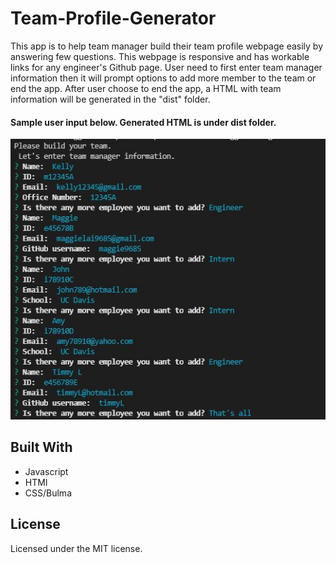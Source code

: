 # Team-Profile-Generator

This app is to help team manager build their team profile webpage easily by answering few questions. This webpage is responsive and has workable links for any engineer's Github page. User need to first enter team manager information then it will prompt options to add more member to the team or end the app. After user choose to end the app, a HTML with team information will be generated in the "dist" folder.

#### Sample user input below. Generated HTML is under dist folder.
![Screenshot](SampleInput.JPG)

## Built With
* Javascript
* HTMl
* CSS/Bulma

## License
Licensed under the MIT license.

